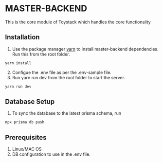 # MASTER-BACKEND

This is the core module of Toystack which handles the core functionality

## Installation

1. Use the package manager [yarn](https://yarnpkg.com/cli/install) to install master-backend dependencies. Run this from the root folder.

```bash
yarn install
```

2. Configue the .env file as per the .env-sample file.
3. Run yarn run dev from the root folder to start the server.

```bash
yarn run dev
```

## Database Setup

1. To sync the database to the latest prisma schema, run

```bash
npx prisma db push
```

## Prerequisites

1. Linux/MAC OS
2. DB configuration to use in the .env file.
